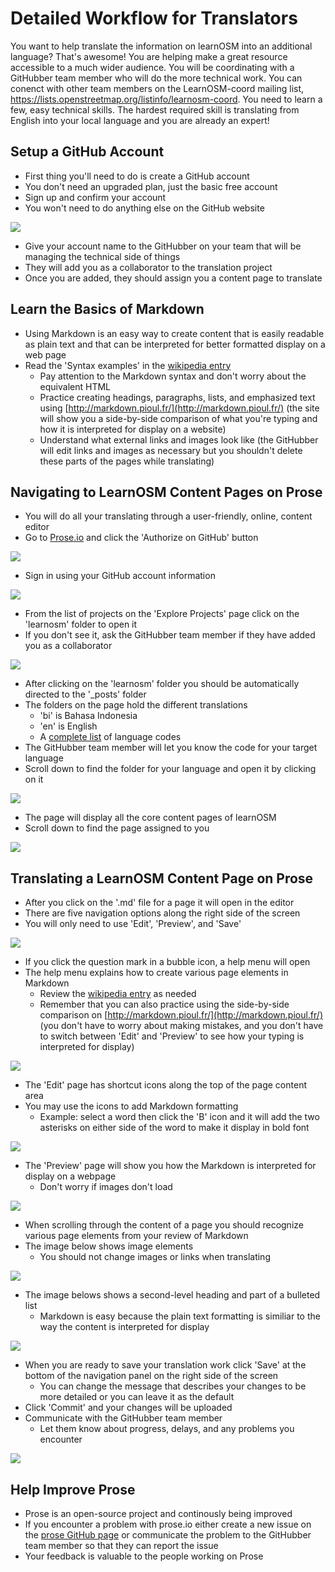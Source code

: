 Detailed Workflow for Translators
=================================

You want to help translate the information on learnOSM into an additional language? That's awesome! You are helping make a great resource accessible to a much wider audience. You will be coordinating with a GitHubber team member who will do the more technical work. You can conenct with other team members on the LearnOSM-coord mailing list, https://lists.openstreetmap.org/listinfo/learnosm-coord. You need to learn a few, easy technical skills. The hardest required skill is translating from English into your local language and you are already an expert!

Setup a GitHub Account
-----------------------

- First thing you'll need to do is create a GitHub account 
- You don't need an upgraded plan, just the basic free account 
- Sign up and confirm your account
- You won't need to do anything else on the GitHub website

![](https://raw.github.com/AmericanRedCross/Guides/master/TranslationWorkflow_LearnOSM/img/translator_github01.png)

- Give your account name to the GitHubber on your team that will be managing the technical side of things
- They will add you as a collaborator to the translation project
- Once you are added, they should assign you a content page to translate

Learn the Basics of Markdown
----------------------------

- Using Markdown is an easy way to create content that is easily readable as plain text and that can be interpreted for better formatted display on a web page
- Read the 'Syntax examples' in the [wikipedia entry](http://en.wikipedia.org/wiki/Markdown)
	- Pay attention to the Markdown syntax and don't worry about the equivalent HTML
    - Practice creating headings, paragraphs, lists, and emphasized text using [http://markdown.pioul.fr/](http://markdown.pioul.fr/) (the site will show you a side-by-side comparison of what you're typing and how it is interpreted for display on a website)
    - Understand what external links and images look like (the GitHubber will edit links and images as necessary but you shouldn't delete these parts of the pages while translating) 

Navigating to LearnOSM Content Pages on Prose
---------------------------------------------

- You will do all your translating through a user-friendly, online, content editor 
- Go to [Prose.io](http://prose.io/) and click the 'Authorize on GitHub' button

![](https://raw.github.com/AmericanRedCross/Guides/master/TranslationWorkflow_LearnOSM/img/prose_nav01.png)

- Sign in using your GitHub account information

![](https://raw.github.com/AmericanRedCross/Guides/master/TranslationWorkflow_LearnOSM/img/prose_nav02.png)

- From the list of projects on the 'Explore Projects' page click on the 'learnosm' folder to open it
- If you don't see it, ask the GitHubber team member if they have added you as a collaborator

![](https://raw.github.com/AmericanRedCross/Guides/master/TranslationWorkflow_LearnOSM/img/prose_nav03.png)

- After clicking on the 'learnosm' folder you should be automatically directed to the '_posts' folder
- The folders on the page hold the different translations
	- 'bi' is Bahasa Indonesia 
    - 'en' is English
    - A [complete list](http://www.loc.gov/standards/iso639-2/php/code_list.php) of language codes
- The GitHubber team member will let you know the code for your target language 
- Scroll down to find the folder for your language and open it by clicking on it

![](https://raw.github.com/AmericanRedCross/Guides/master/TranslationWorkflow_LearnOSM/img/prose_nav04.png)

- The page will display all the core content pages of learnOSM
- Scroll down to find the page assigned to you

![](https://raw.github.com/AmericanRedCross/Guides/master/TranslationWorkflow_LearnOSM/img/prose_nav05.png)

Translating a LearnOSM Content Page on Prose
--------------------------------------------

- After you click on the '.md' file for a page it will open in the editor
- There are five navigation options along the right side of the screen
- You will only need to use 'Edit', 'Preview', and 'Save'

![](https://raw.github.com/AmericanRedCross/Guides/master/TranslationWorkflow_LearnOSM/img/prose_edit02.png)

- If you click the question mark in a bubble icon, a help menu will open
- The help menu explains how to create various page elements in Markdown
	- Review the [wikipedia entry](http://en.wikipedia.org/wiki/Markdown) as needed
    - Remember that you can also practice using the side-by-side comparison on [http://markdown.pioul.fr/](http://markdown.pioul.fr/) (you don't have to worry about making mistakes, and you don't have to switch between 'Edit' and 'Preview' to see how your typing is interpreted for display)

![](https://raw.github.com/AmericanRedCross/Guides/master/TranslationWorkflow_LearnOSM/img/prose_edit03.png)

- The 'Edit' page has shortcut icons along the top of the page content area 
- You may use the icons to add Markdown formatting
	- Example: select a word then click the 'B' icon and it will add the two asterisks on either side of the word to make it display in bold font

![](https://raw.github.com/AmericanRedCross/Guides/master/TranslationWorkflow_LearnOSM/img/prose_edit04.png)

- The 'Preview' page will show you how the Markdown is interpreted for display on a webpage
	- Don't worry if images don't load

![](https://raw.github.com/AmericanRedCross/Guides/master/TranslationWorkflow_LearnOSM/img/prose_edit05.png)

- When scrolling through the content of a page you should recognize various page elements from your review of Markdown
- The image below shows image elements
	- You should not change images or links when translating

![](https://raw.github.com/AmericanRedCross/Guides/master/TranslationWorkflow_LearnOSM/img/prose_edit06.png)

- The image belows shows a second-level heading and part of a bulleted list
	- Markdown is easy because the plain text formatting is similiar to the way the content is interpreted for display

![](https://raw.github.com/AmericanRedCross/Guides/master/TranslationWorkflow_LearnOSM/img/prose_edit07.png)

- When you are ready to save your translation work click 'Save' at the bottom of the navigation panel on the right side of the screen
	- You can change the message that describes your changes to be more detailed or you can leave it as the default
- Click 'Commit' and your changes will be uploaded
- Communicate with the GitHubber team member
	- Let them know about progress, delays, and any problems you encounter

![](https://raw.github.com/AmericanRedCross/Guides/master/TranslationWorkflow_LearnOSM/img/prose_edit08.png)

Help Improve Prose
------------------

- Prose is an open-source project and continously being improved
- If you encounter a problem with prose.io either create a new issue on the [prose GitHub page](https://github.com/prose/prose/issues) or communicate the problem to the GitHubber team member so that they can report the issue
- Your feedback is valuable to the people working on Prose
